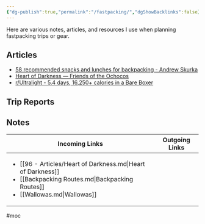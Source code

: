 ```yaml
---
{"dg-publish":true,"permalink":"/fastpacking/","dgShowBacklinks":false}
---
```



Here are various notes, articles, and resources I use when planning fastpacking trips or gear.

## Articles

- [58 recommended snacks and lunches for backpacking - Andrew Skurka](https://andrewskurka.com/58-recommended-snacks-and-lunches-for-backpacking/)
- [Heart of Darkness — Friends of the Ochocos](https://web.archive.org/web/20190811203916/http://www.friendsoftheochocos.org/heart-of-darkness)
- [r/Ultralight - 5.4 days, 16,250+ calories in a Bare Boxer](https://www.reddit.com/r/Ultralight/comments/uqkd2y/54_days_16250_calories_in_a_bare_boxer/)


## Trip Reports

## Notes

| Incoming Links                                                                                                                                                         | Outgoing Links |
| ---------------------------------------------------------------------------------------------------------------------------------------------------------------------- | -------------- |
| <ul><li>[[96 - Articles/Heart of Darkness.md\\|Heart of Darkness]]</li><li>[[Backpacking Routes.md\\|Backpacking Routes]]</li><li>[[Wallowas.md\\|Wallowas]]</li></ul> | <ul></ul>      |


#moc 